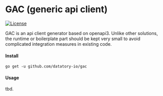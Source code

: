 # GAC (generic api client)

[![License](http://img.shields.io/badge/license-mit-blue.svg?style=flat-square)](https://raw.githubusercontent.com/datatory-io/GAC/master/LICENSE)

GAC is an api client generator based on openapi3. Unlike other solutions, the runtime or boilerplate part should be kept
very small to avoid complicated integration measures in existing code.

#### Install

    go get -u github.com/datatory-io/gac

#### Usage

tbd.